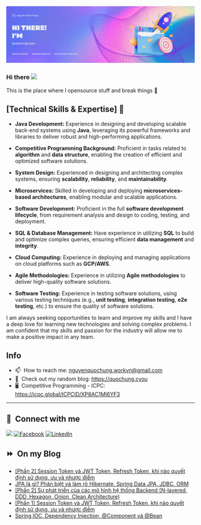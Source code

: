 <img src="header.png"></img>
---
### Hi there <a href="https://www.quochung.cyou/"><img src="https://media.giphy.com/media/hvRJCLFzcasrR4ia7z/giphy.gif" width="5%"></a>
This is the place where I opensource stuff and break things :rofl: 


## [Technical Skills & Expertise] 🚀

- **Java Development:** Experience in designing and developing scalable back-end systems using **Java**, leveraging its powerful frameworks and libraries to deliver robust and high-performing applications.

- **Competitive Programming Background:** Proficient in tasks related to **algorithm** and **data structure**, enabling the creation of efficient and optimized software solutions.

- **System Design:** Experienced in designing and architecting complex systems, ensuring **scalability**, **reliability**, and **maintainability**.

- **Microservices:** Skilled in developing and deploying **microservices-based architectures**, enabling modular and scalable applications.

- **Software Development:** Proficient in the full **software development lifecycle**, from requirement analysis and design to coding, testing, and deployment.

- **SQL & Database Management:** Have experience in utilizing **SQL** to build and optimize complex queries, ensuring efficient **data management** and **integrity**.

- **Cloud Computing:** Experience in deploying and managing applications on cloud platforms such as **GCP/AWS**.

- **Agile Methodologies:** Experience in utilizing **Agile methodologies** to deliver high-quality software solutions.

- **Software Testing:** Experience in testing software solutions, using various testing techniques (e.g., **unit testing**, **integration testing**, **e2e testing**, etc.) to ensure the quality of software solutions.

I am always seeking opportunities to learn and improve my skills and I have a deep love for learning new technologies and solving complex problems. 
I am confident that my skills and passion for the industry will allow me to make a positive impact in any team.


## Info
- 📫 &nbsp;How to reach me: nguyenquochung.workvn@gmail.com
- 🔗 &nbsp;Check out my random blog: https://quochung.cyou
- 🖥️ &nbsp;Competitive Programming - ICPC: https://icpc.global/ICPCID/XP8AC1MI6YF3
---

## 🔗 &nbsp;**Connect with me**


<a href="mailto:nguyenquochung.workvn@gmail.com"><img src="https://img.shields.io/badge/e‑mail-D14836.svg?style=for-the-badge&logo=GMail&logoColor=white"/></a>
[![Facebook](https://img.shields.io/badge/Facebook-1877F2?style=for-the-badge&logo=facebook&logoColor=white)](https://facebook.com/quochung.cyou) 
[![LinkedIn](https://img.shields.io/badge/LinkedIn-0077B5?style=for-the-badge&logo=linkedin&logoColor=white)](https://linkedin.com/in/quochungcyou) 


## ⏩ &nbsp;On my Blog
<!-- BLOG-POST-LIST:START -->
- [[Phần 2] Session Token và JWT Token, Refresh Token, khi nào quyết định sử dụng, ưu và nhược điểm](https://quochung.cyou/phan-2-session-token-va-jwt-token-refresh-token-khi-nao-quyet-dinh-su-dung-uu-va-nhuoc-diem/)
- [JPA là gì? Phân biệt và làm rõ Hibernate, Spring Data JPA, JDBC, ORM](https://quochung.cyou/jpa-la-gi-phan-biet-va-lam-ro-hibernate-spring-data-jpa-jdbc-orm/)
- [[Phần 2] Sự phát triển của các mô hình hệ thống Backend &lpar;N-layered, DDD, Hexagon, Onion, Clean Architecture&rpar;](https://quochung.cyou/phan-2-su-phat-trien-cua-cac-mo-hinh-he-thong-backend-n-layered-ddd-hexagon-onion-clean-architecture/)
- [[Phần 1] Session Token và JWT Token, Refresh Token, khi nào quyết định sử dụng, ưu và nhược điểm](https://quochung.cyou/phan-1-session-token-va-jwt-token-refresh-token-khi-nao-quyet-dinh-su-dung-uu-va-nhuoc-diem/)
- [Spring IOC, Dependency Injection, @Component và @Bean](https://quochung.cyou/spring-ioc-dependency-injection-component-va-bean/)
<!-- BLOG-POST-LIST:END -->


